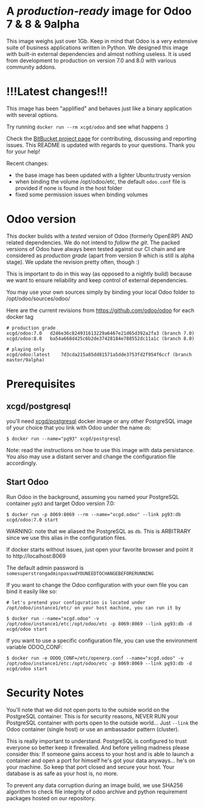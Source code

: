 A *production-ready* image for Odoo 7 & 8 & 9alpha
==================================================

This image weighs just over 1Gb. Keep in mind that Odoo is a very extensive suite of business applications written in Python. We designed this image with built-in external dependencies and almost nothing useless. It is used from development to production on version 7.0 and 8.0 with various community addons.

!!!Latest changes!!!
====================
This image has been "applified" and behaves just like a binary application with several options.

Try running ```docker run --rm xcgd/odoo``` and see what happens :)

Check the [BitBucket project page][2] for contributing, discussing and reporting issues.
This README is updated with regards to your questions. Thank you for your help!

Recent changes: 

- the base image has been updated with a lighter Ubuntu:trusty version
- when binding the volume /opt/odoo/etc, the default `odoo.conf` file is provided if none is found in the host folder
- fixed some permission issues when binding volumes

Odoo version
============

This docker builds with a *tested* version of Odoo (formerly OpenERP) AND related dependencies. We do not intend to *follow the git*. The packed versions of Odoo have always been tested against our CI chain and are considered as *production grade* (apart from version 9 which is still is alpha stage). We update the revision pretty often, though :)

This is important to do in this way (as opposed to a nightly build) because we want to ensure reliability and keep control of external dependencies.

You may use your own sources simply by binding your local Odoo folder to /opt/odoo/sources/odoo/

Here are the current revisions from https://github.com/odoo/odoo for each docker tag

    # production grade
    xcgd/odoo:7.0	d246e36c824931613229a6467e21d65d392a2fa3 (branch 7.0)
    xcgd/odoo:8.0	ba54a668d425c6b2de37428184e788552dc11a1c (branch 8.0)

    # playing only
    xcgd/odoo:latest	7d3cda215a85dd81571a5dde3753fd2f954f6ccf (branch master/9alpha)

Prerequisites
=============

xcgd/postgresql
---------------

you'll need [xcgd/postgresql][1] docker image or any other PostgreSQL image of your choice that you link with Odoo under the name `db`:

    $ docker run --name="pg93" xcgd/postgresql

Note: read the instructions on how to use this image with data persistance. You also may use a distant server and change the configuration file accordingly.

Start Odoo
----------

Run Odoo in the background, assuming you named your PostgreSQL container `pg93` and target Odoo version 7.0:

    $ docker run -p 8069:8069 --rm --name="xcgd.odoo" --link pg93:db xcgd/odoo:7.0 start


WARNING: note that we aliased the PostgreSQL as `db`. This is ARBITRARY since we use this alias in the configuration files.

If docker starts without issues, just open your favorite browser and point it to http://localhost:8069	

The default admin password is `somesuperstrongadminpasswdYOUNEEDTOCHANGEBEFORERUNNING`

If you want to change the Odoo configuration with your own file you can bind it easily like so: 

    # let's pretend your configuration is located under /opt/odoo/instance1/etc/ on your host machine, you can run it by

    $ docker run --name="xcgd.odoo" -v /opt/odoo/instance1/etc:/opt/odoo/etc -p 8069:8069 --link pg93:db -d xcgd/odoo start

If you want to use a specific configuration file, you can use the environment variable ODOO_CONF:

    $ docker run -e ODOO_CONF=/etc/openerp.conf --name="xcgd.odoo" -v /opt/odoo/instance1/etc:/opt/odoo/etc -p 8069:8069 --link pg93:db -d xcgd/odoo start

Security Notes
==============

You'll note that we did not open ports to the outside world on the PostgreSQL container. This is for security reasons, NEVER RUN your PostgreSQL container with ports open to the outside world... Just `--link` the Odoo container (single host) or use an ambassador pattern (cluster).

This is really important to understand. PostgreSQL is configured to trust everyone so better keep it firewalled. And before yelling madness please consider this: If someone gains access to your host and is able to launch a container and open a port for himself he's got your data anyways... he's on your machine. So keep that port closed and secure your host. Your database is as safe as your host is, no more.

To prevent any data corruption during an image build, we use SHA256 algorithm to check file integrity of odoo archive and python requirement packages hosted on our repository.


  [1]: https://registry.hub.docker.com/u/xcgd/postgresql/
  [2]: https://bitbucket.org/xcgd/odoo
